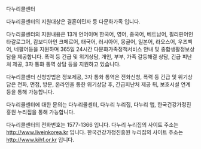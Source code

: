 다누리콜센터

다누리콜센터의 지원대상은 결혼이민자 등 다문화가족 입니다.

다누리콜센터의 지원내용은 13개 언어이며 한국어, 영어, 중국어, 베트남어, 필리핀어인 타갈로그어, 캄보디아인 크메르어, 태국어, 러시아어, 몽골어, 일본어, 라오스어, 우즈벡어, 네팔어등을 지원하며 365일 24시간 다문화가족정책서비스 안내 및 종합생활정보상담을 제공합니다. 폭력 등 긴급 및 위기상담, 개인, 부부, 가족 갈등해결 상담, 긴급 피난처 제공, 3자 통화 통역 상담 등을 지원하고 있습니다.

다누리콜센터 신청방법은 정보제공, 3자 통화 통역은 전화신청, 폭력 등 긴급 및 위기상담은 전화, 면접, 방문, 온라인을 통한 위기상담 후, 긴급피난처 제공 뒤, 보호시설 연계 등을 통해 가능합니다.

다누리콜센터에 대한 문의는 다누리콜센터, 다누리 누리집, 다누리 앱, 한국건강가정진흥원 누리집을 통해 가능합니다.


다누리콜센터의 전화번호는 1577-1366 입니다.
다누리 누리집의 사이트 주소는 http://www.liveinkorea.kr 입니다.
한국건강가정진흥원 누리집의 사이트 주소는 http://www.kihf.or.kr 입니다.